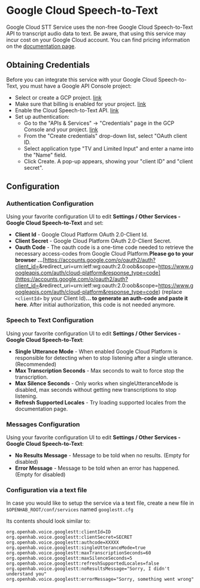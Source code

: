 # Google Cloud Speech-to-Text

Google Cloud STT Service uses the non-free Google Cloud Speech-to-Text API to transcript audio data to text. 
Be aware, that using this service may incur cost on your Google Cloud account.
You can find pricing information on the [documentation page](https://cloud.google.com/speech-to-text#section-12).

## Obtaining Credentials

Before you can integrate this service with your Google Cloud Speech-to-Text, you must have a Google API Console project:

* Select or create a GCP project. [link](https://console.cloud.google.com/cloud-resource-manager)
* Make sure that billing is enabled for your project. [link](https://cloud.google.com/billing/docs/how-to/modify-project)
* Enable the Cloud Speech-to-Text API. [link](https://console.cloud.google.com/apis/dashboard)
* Set up authentication:
  * Go to the "APIs & Services" -> "Credentials" page in the GCP Console and your project. [link](https://console.cloud.google.com/apis/credentials)
  * From the "Create credentials" drop-down list, select "OAuth client ID.
  * Select application type "TV and Limited Input" and enter a name into the "Name" field.
  * Click Create. A pop-up appears, showing your "client ID" and "client secret".

## Configuration

### Authentication Configuration

Using your favorite configuration UI to edit **Settings / Other Services - Google Cloud Speech-to-Text** and set:

* **Client Id** - Google Cloud Platform OAuth 2.0-Client Id.
* **Client Secret** - Google Cloud Platform OAuth 2.0-Client Secret.
* **Oauth Code** - The oauth code is a one-time code needed to retrieve the necessary access-codes from Google Cloud Platform.**Please go to your browser ...**[https://accounts.google.com/o/oauth2/auth?client_id=<clientId>&redirect_uri=urn:ietf:wg:oauth:2.0:oob&scope=https://www.googleapis.com/auth/cloud-platform&response_type=code](https://accounts.google.com/o/oauth2/auth?client_id=<clientId>&redirect_uri=urn:ietf:wg:oauth:2.0:oob&scope=https://www.googleapis.com/auth/cloud-platform&response_type=code) (replace `<clientId>` by your Client Id)**... to generate an auth-code and paste it here**. After initial authorization, this code is not needed anymore.

### Speech to Text Configuration

Using your favorite configuration UI to edit **Settings / Other Services - Google Cloud Speech-to-Text**:

* **Single Utterance Mode** - When enabled Google Cloud Platform is responsible for detecting when to stop listening after a single utterance. (Recommended)
* **Max Transcription Seconds** - Max seconds to wait to force stop the transcription.
* **Max Silence Seconds** - Only works when singleUtteranceMode is disabled, max seconds without getting new transcriptions to stop listening.
* **Refresh Supported Locales** - Try loading supported locales from the documentation page.

### Messages Configuration

Using your favorite configuration UI to edit **Settings / Other Services - Google Cloud Speech-to-Text**:

* **No Results Message** - Message to be told when no results. (Empty for disabled)
* **Error Message** - Message to be told when an error has happened. (Empty for disabled)

### Configuration via a text file

In case you would like to setup the service via a text file, create a new file in `$OPENHAB_ROOT/conf/services` named `googlestt.cfg`

Its contents should look similar to:

```
org.openhab.voice.googlestt:clientId=ID
org.openhab.voice.googlestt:clientSecret=SECRET
org.openhab.voice.googlestt:authcode=XXXXX
org.openhab.voice.googlestt:singleUtteranceMode=true
org.openhab.voice.googlestt:maxTranscriptionSeconds=60
org.openhab.voice.googlestt:maxSilenceSeconds=5
org.openhab.voice.googlestt:refreshSupportedLocales=false
org.openhab.voice.googlestt:noResultsMessage="Sorry, I didn't understand you"
org.openhab.voice.googlestt:errorMessage="Sorry, something went wrong"
```
